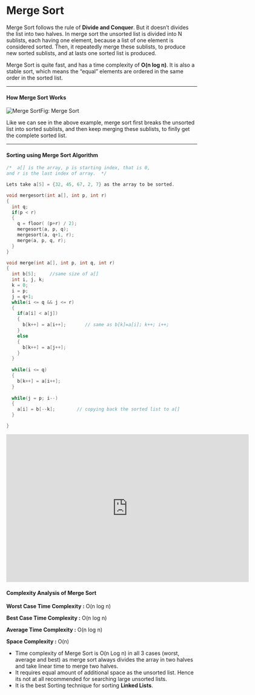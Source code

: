 # Merge Sort

Merge Sort follows the rule of **Divide and Conquer**. But  it doesn’t divides the list into two halves. In merge sort the unsorted  list is divided into N sublists, each having one element, because a  list of one element is considered sorted. Then, it repeatedly merge  these sublists, to produce new sorted sublists, and at lasts one sorted  list is produced.

Merge Sort is quite fast, and has a time complexity of **O(n log n)**. It is also a stable sort, which means the “equal” elements are ordered in the same order in the sorted list.

------

#### How Merge Sort Works

![Merge Sort](https://cdn.rawgit.com/sayef/tech/master/uploads/2015/12/merge-sort.png)Fig: Merge Sort

Like we can see in the above example, merge sort first breaks the  unsorted list into sorted sublists, and then keep merging these  sublists, to finlly get the complete sorted list.

------

#### Sorting using Merge Sort Algorithm

```c++
/*  a[] is the array, p is starting index, that is 0, 
and r is the last index of array.  */

Lets take a[5] = {32, 45, 67, 2, 7} as the array to be sorted.

void mergesort(int a[], int p, int r)
{
  int q;
  if(p < r)
  {
    q = floor( (p+r) / 2);
    mergesort(a, p, q);
    mergesort(a, q+1, r);
    merge(a, p, q, r);
  }
}

void merge(int a[], int p, int q, int r)
{
  int b[5];     //same size of a[]
  int i, j, k;
  k = 0;
  i = p;
  j = q+1;
  while(i <= q && j <= r)
  {
    if(a[i] < a[j])
    {
      b[k++] = a[i++];       // same as b[k]=a[i]; k++; i++;
    }
    else
    {
      b[k++] = a[j++];
    }
  }
  
  while(i <= q)
  {
    b[k++] = a[i++];
  }
  
  while(j = p; i--)
  {
    a[i] = b[--k];        // copying back the sorted list to a[]
  } 

}
```

<iframe class="youtube-player" type="text/html" src="http://www.youtube.com/embed/TzeBrDU-JaY?version=3&amp;rel=1&amp;fs=1&amp;autohide=2&amp;showsearch=0&amp;showinfo=1&amp;iv_load_policy=1&amp;wmode=transparent" allowfullscreen="true" style="border:0;" width="640" height="390"></iframe>

#### Complexity Analysis of Merge Sort

**Worst Case Time Complexity :** O(n log n)

**Best Case Time Complexity :** O(n log n)

**Average Time Complexity :** O(n log n)

**Space Complexity :** O(n)

- Time complexity of Merge Sort is O(n Log n) in all 3 cases (worst,  average and best) as merge sort always divides the array in two halves  and take linear time to merge two halves.
- It requires equal amount of additional space as the unsorted list.  Hence its not at all recommended for searching large unsorted lists.
- It is the best Sorting technique for sorting **Linked Lists**.